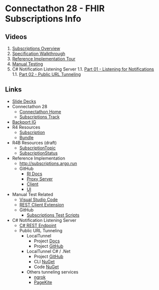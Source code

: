 # Connectathon 28 - FHIR Subscriptions Info

## Videos

1. [Subscriptions Overview](https://youtu.be/aF95Vpqsp9s)
1. [Specification Walkthrough](https://youtu.be/skbxcrroiBo)
1. [Reference Implementation Tour](https://youtu.be/B5bzGOlZ800)
1. [Manual Testing](https://youtu.be/sEmH0MEYYjc)
1. C# Notification Listening Server
1.1. [Part 01 - Listening for Notifications](https://youtu.be/SBZDavAgSSo)
1.1. [Part 02 - Public URL Tunneling](https://youtu.be/T8t1t6nTDtA)

## Links

* [Slide Decks](http://aka.ms/subscriptions-2021)
* Connectathon 28
  * [Connectathon Home](https://confluence.hl7.org/display/FHIR/2021+-+09+Connectathon+28)
  * [Subscriptions Track](https://confluence.hl7.org/display/FHIR/2021-09+Subscriptions)
* [Backport IG](https://argonautproject.github.io/subscription-backport-ig/)
* R4 Resources
  * [Subscription](http://hl7.org/fhir/subscription.html)
  * [Bundle](http://hl7.org/fhir/bundle.html)
* R4B Resources (draft)
  * [SubscriptionTopic](http://build.fhir.org/branches/R4B/subscriptiontopic.html)
  * [SubscriptionStatus](http://build.fhir.org/branches/R4B/subscriptionstatus.html)
* Reference Implementation
  * http://subscriptions.argo.run
  * GitHub
    * [RI Docs](https://microsoft-healthcare-madison.github.io/argonaut-subscription-info/)
    * [Proxy Server](https://github.com/microsoft-healthcare-madison/argonaut-subscription-server-proxy)
    * [Client](https://github.com/microsoft-healthcare-madison/argonaut-subscription-client)
    * [UI](https://github.com/microsoft-healthcare-madison/argonaut-subscription-client-ui)
* Manual Test Related
  * [Visual Studio Code](https://code.visualstudio.com/)
  * [REST Client Extension](https://marketplace.visualstudio.com/items?itemName=humao.rest-client)
  * GitHub
    * [Subscriptions Test Scripts](https://github.com/microsoft-healthcare-madison/subscriptions-test-scripts)
* C# Notification Listening Server
  * [C# REST Endpoint](https://github.com/GinoCanessa/Subscription-CS-Endpoint)
  * Public URL Tunneling
    * LocalTunnel
      * Project [Docs](https://localtunnel.github.io/www/)
      * Project [GitHub](https://github.com/localtunnel/localtunnel)
    * LocalTunnel C# / .Net
      * Project [GitHub](https://github.com/angelobreuer/localtunnel-client)
      * CLI [NuGet](https://www.nuget.org/packages/Localtunnel.Cli/)
      * Code [NuGet](https://www.nuget.org/packages/Localtunnel/)
    * Others tunneling services
      * [ngrok](https://ngrok.com/)
      * [PageKite](https://pagekite.net/)